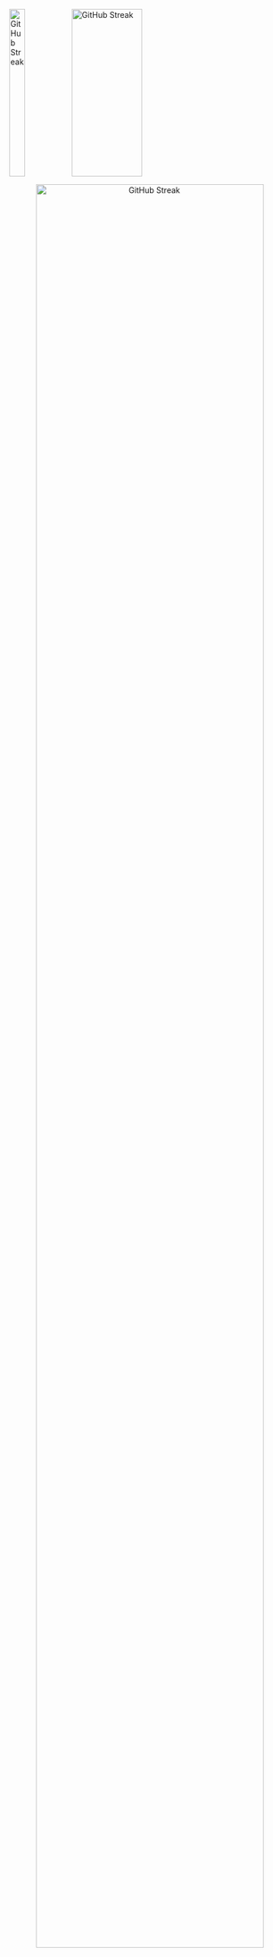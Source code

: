 <p style="float:left">
  <img width="50%" height="300px" src="https://github-readme-stats.vercel.app/api?username=Sylvain-Valvassori&show_icons=true&theme=react" alt="GitHub Streak">
</p>

<p display="inline-block">
  <img width="50%" height="300px" src="https://github-readme-stats.vercel.app/api/top-langs/?username=Sylvain-Valvassori&layout=compact&theme=react" alt="GitHub Streak">
</p>
<p align="center">
  <img width="90%" src="https://github-readme-streak-stats.herokuapp.com?user=Sylvain-Valvassori&theme=react&hide_border=true&ring=FFFFFF" alt="GitHub Streak">
</p>



